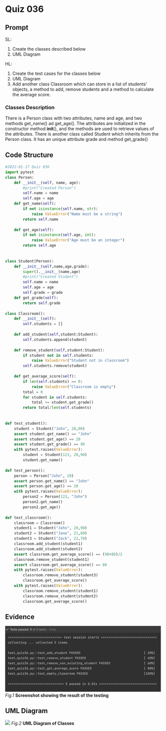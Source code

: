 # Quiz 036

## Prompt
SL: 
1. Create the classes described below
2. UML Diagram

HL: 
1. Create the test cases for the classes below
2. UML Diagram
3. Add another class Classroom which can store in a list of students' objects, a method to add, remove students and a method to calculate the average score.

### Classes Description
There is a Person class with two attributes, name and age, and two methods get_name() ad get_age().
The attributes are initialized in the constructor method __init__(),
and the methods are used to retrieve values of the attributes.
There is another class called Student which inherits from the Person class.
It has an unique attribute grade and method get_grade()

## Code Structure 
```.py
#2022-01-17 Quiz 036
import pytest
class Person:
    def __init__(self, name, age):
        #print("Created Person")
        self.name = name
        self.age = age
    def get_name(self):
        if not isinstance(self.name, str):
            raise ValueError("Name must be a string")
        return self.name

    def get_age(self):
        if not isinstance(self.age, int):
            raise ValueError("Age must be an integer")
        return self.age


class Student(Person):
    def __init__(self,name,age,grade):
        super().__init__(name,age)
        #print("Created Student")
        self.name = name
        self.age = age
        self.grade = grade
    def get_grade(self):
        return self.grade

class Classroom():
    def __init__(self):
        self.students = []

    def add_student(self,student:Student):
        self.students.append(student)

    def remove_student(self,student:Student):
        if student not in self.students:
            raise ValueError("Student not in classroom")
        self.students.remove(student)

    def get_average_score(self):
        if len(self.students) == 0:
            raise ValueError("Classroom is empty")
        total = 0
        for student in self.students:
            total += student.get_grade()
        return total/len(self.students)


def test_student():
    student = Student("John", 20,90)
    assert student.get_name() == "John"
    assert student.get_age() == 20
    assert student.get_grade() == 90
    with pytest.raises(ValueError):
        student = Student(123, 20,90)
        student.get_name()

def test_person():
    person = Person("John", 20)
    assert person.get_name() == "John"
    assert person.get_age() == 20
    with pytest.raises(ValueError):
        person2 = Person(123, "John")
        person2.get_name()
        person2.get_age()

def test_classroom():
    classroom = Classroom()
    student1 = Student("John", 20,90)
    student2 = Student("Jane", 21,80)
    student3 = Student("Jack", 22,70)
    classroom.add_student(student1)
    classroom.add_student(student2)
    assert classroom.get_average_score() == (90+80)/2
    classroom.remove_student(student1)
    assert classroom.get_average_score() == 80
    with pytest.raises(ValueError):
        classroom.remove_student(student3)
        classroom.get_average_score()
    with pytest.raises(ValueError):
        classroom.remove_student(student1)
        classroom.remove_student(student2)
        classroom.get_average_score()
```

## Evidence
![](/Assets/Quiz036_Evidence.jpg)
*Fig.1* **Screenshot showing the result of the testing**

## UML Diagram
![](/Assets/Quiz036_UML.jpg)
*Fig.2* **UML Diagram of Classes**